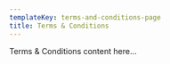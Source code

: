 ```yaml
---
templateKey: terms-and-conditions-page
title: Terms & Conditions
---
```

Terms & Conditions content here...